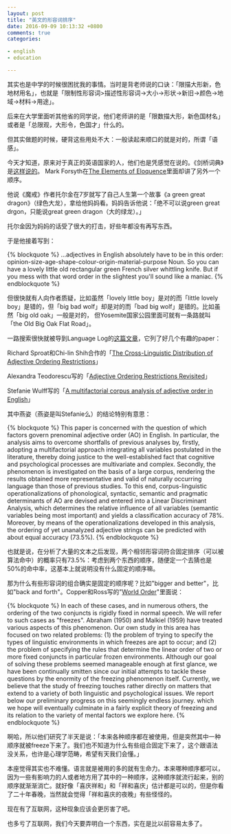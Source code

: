 ```yaml
---
layout: post
title: "英文的形容词排序"
date: 2016-09-09 10:13:32 +0800
comments: true
categories:

- english
- education

---
```


其实也是中学的时候很困扰我的事情。当时是背老师说的口诀：「限描大形新，色地材用名」，也就是「限制性形容词>描述性形容词->大小->形状->新旧->颜色->地域->材料->用途」。

后来在大学里面听其他省的同学说，他们老师讲的是「限数描大形，新色国材名」或者是「总限观，大形令，色国才」什么的。

但其实做题的时候，硬背这些用处不大：一般读起来顺口的就是对的，所谓「语感」。

今天才知道，原来对于真正的英语国家的人，他们也是凭感觉在说的。《剑桥词典》是[这样说的](http://dictionary.cambridge.org/us/grammar/british-grammar/adjectives-order)。
Mark Forsyth在[The Elements of Eloquence](https://www.amazon.com/exec/obidos/ASIN/1848316216/ref=nosim/0sil8)里面却讲了另外一个顺序。

他说《魔戒》作者托尔金在7岁就写了自己人生第一个故事《a green great dragon》（绿色大龙），拿给他妈妈看。妈妈告诉他说：「绝不可以说green great drgon，只能说great green dragon（大的绿龙）。」

托尔金因为妈妈的话受了很大的打击，好些年都没有再写东西。

于是他接着写到：

{% blockquote %}
...adjectives in English absolutely have to be in this order: opinion-size-age-shape-colour-origin-material-purpose Noun. So you can have a lovely little old rectangular green French silver whittling knife. But if you mess with that word order in the slightest you'll sound like a maniac.
{% endblockquote %}

但很快就有人向作者质疑，比如虽然「lovely little boy」是对的而「little lovely boy」是错的，但「big bad wolf」却是对的而「bad big wolf」是错的。比如虽然「big old oak」一般是对的， 但Yosemite国家公园里面可就有一条路就叫「the Old Big Oak Flat Road」。

一路搜索很快就被导到Language Log的[这篇文章](http://languagelog.ldc.upenn.edu/nll/?p=27890)，它列了好几个有趣的paper：

Richard Sproat和Chi-lin Shih合作的「[The Cross-Linguistic Distribution of Adjective Ordering Restrictions](http://link.springer.com/chapter/10.1007/978-94-011-3818-5_30)」

Alexandra Teodorescu写的「[Adjective Ordering Restrictions Revisited](http://www.lingref.com/cpp/wccfl/25/paper1473.pdf)」

Stefanie Wulff写的「[A multifactorial corpus analysis of adjective order in English](http://citeseerx.ist.psu.edu/viewdoc/download?doi=10.1.1.90.2790&rep=rep1&type=pdf)」

其中燕姿（燕姿是叫Stefanie么）的结论特别有意思：


{% blockquote %}
This paper is concerned with the question of which factors govern prenominal adjective order (AO) in English. In particular, the analysis aims to overcome shortfalls of previous analyses by, firstly, adopting a multifactorial approach integrating all variables postulated in the literature, thereby doing justice to the well-established fact that cognitive and psychological processes are multivariate and complex. Secondly, the phenomenon is investigated on the basis of a large corpus, rendering the results obtained more representative and valid of naturally occurring language than those of previous studies. To this end, corpus-linguistic operationalizations of phonological, syntactic, semantic and pragmatic determinants of AO are devised and entered into a Linear Discriminant Analysis, which determines the relative influence of all variables (semantic variables being most important) and yields a classification accuracy of 78%. Moreover, by means of the operationalizations developed in this analysis, the ordering of yet unanalyzed adjective strings can be predicted with about equal accuracy (73.5%).
{% endblockquote %}

也就是说，在分析了大量的文本之后发现，两个相邻形容词符合固定排序（可以被算法命中）的概率只有73.5%：考虑到两个东西的顺序，随便定一个去猜也是50%的命中率，这基本上就说明没有什么固定的顺序嘛。

那为什么有些形容词的组合确实是固定的顺序呢？比如"bigger and better"，比如"back and forth"。Copper和Ross写的"[World Order](http://www-personal.umich.edu/~jlawler/haj/worldorder.pdf)"里面说：


{% blockquote %}
In each of these cases, and in numerous others, the ordering of the two conjuncts is rigidly fixed in normal speech. We will refer to such cases as "freezes". Abraham (1950) and Malkiel (1959) have treated various aspects of this phenomenon. Our own study in this area has focused on two related problems: (1) the problem of trying to specify the types of linguistic environments in which freezes are apt to occur; and (2) the problem of specifying the rules that determine the linear order of two or more fixed conjuncts in particular frozen environments. Although our goal of solving these problems seemed manageable enough at first glance, we have been continually smitten since our initial attempts to tackle these questions by the enormity of the freezing phenomenon itself. Currently, we believe that the study of freezing touches rather directly on matters that extend to a variety of both linguistic and psychological issues. We report below our preliminary progress on this seemingly endless journey. which we hope will eventually culminate in a fairly explicit theory of freezing and its relation to the variety of mental factors we explore here.
{% endblockquote %}

啊哈，所以他们研究了半天是说：「本来各种顺序都在被使用，但是突然其中一种顺序就被freeze下来了。我们也不知道为什么有些组合固定下来了，这个跟语法没关系，也许是心理学范畴，希望有天我们会懂。」

本座觉得其实也不难懂。语言就是被用的多的就有生命力。本来哪种顺序都可以，因为一些有影响力的人或者地方用了其中的一种顺序，这种顺序就流行起来，别的顺序就渐渐消亡。就好像「喜庆祥和」和「祥和喜庆」估计都是可以的，但是你看了二十年春晚，当然就会觉得「祥和喜庆的夜晚」有些怪怪的。

现在有了互联网，这种现象应该会更厉害了吧。

也多亏了互联网，我们今天要弄明白一个东西，实在是比以前容易太多了。


